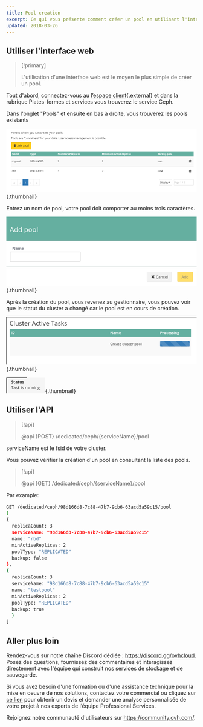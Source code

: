 ```yaml
---
title: Pool creation
excerpt: Ce qui vous présente comment créer un pool en utilisant l'interface Web.
updated: 2018-03-26
---
```




## Utiliser l'interface web


> [!primary]
>
> L'utilisation d'une interface web est le moyen le plus simple de créer un pool.
>

Tout d'abord, connectez-vous au [l’espace client](https://ca.ovh.com/manager/dedicated/#/configuration){.external} et dans la rubrique Plates-formes et services vous trouverez le service Ceph.

Dans l'onglet "Pools" et ensuite en bas à droite, vous trouverez les pools existants


![Ceph pools](images/create_a_pool_1.png){.thumbnail}

Entrez un nom de pool, votre pool doit comporter au moins trois caractères.


![Ceph pool creation](images/create_a_pool_2.png){.thumbnail}

Après la création du pool, vous revenez au gestionnaire, vous pouvez voir que le statut du cluster a changé car le pool est en cours de création.


![Ceph pool creation](images/create_a_pool_3.png){.thumbnail}


![Ceph pool creation](images/create_a_pool_4.png){.thumbnail}


## Utiliser l'API

> [!api]
>
> @api {POST} /dedicated/ceph/{serviceName}/pool
>
serviceName est le fsid de votre cluster.

Vous pouvez vérifier la création d'un pool en consultant la liste des pools.


> [!api]
>
> @api {GET} /dedicated/ceph/{serviceName}/pool
>
Par example:


```bash
GET /dedicated/ceph/98d166d8-7c88-47b7-9cb6-63acd5a59c15/pool
[
{
  replicaCount: 3
  serviceName: "98d166d8-7c88-47b7-9cb6-63acd5a59c15"
  name: "rbd"
  minActiveReplicas: 2
  poolType: "REPLICATED"
  backup: false
},
{
  replicaCount: 3
  serviceName: "98d166d8-7c88-47b7-9cb6-63acd5a59c15"
  name: "testpool"
  minActiveReplicas: 2
  poolType: "REPLICATED"
  backup: true
  }
]
```

## Aller plus loin

Rendez-vous sur notre chaîne Discord dédiée : <https://discord.gg/ovhcloud>. Posez des questions, fournissez des commentaires et interagissez directement avec l'équipe qui construit nos services de stockage et de sauvegarde.

Si vous avez besoin d'une formation ou d'une assistance technique pour la mise en oeuvre de nos solutions, contactez votre commercial ou cliquez sur [ce lien](https://www.ovhcloud.com/fr-ca/professional-services/) pour obtenir un devis et demander une analyse personnalisée de votre projet à nos experts de l’équipe Professional Services.

Rejoignez notre communauté d'utilisateurs sur <https://community.ovh.com/>.
